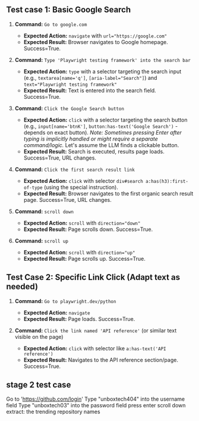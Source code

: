 ## Test case 1: Basic Google Search

1.  **Command:** `Go to google.com`
    *   **Expected Action:** `navigate` with `url="https://google.com"`
    *   **Expected Result:** Browser navigates to Google homepage. Success=True.

2.  **Command:** `Type 'Playwright testing framework' into the search bar`
    *   **Expected Action:** `type` with a selector targeting the search input (e.g., `textarea[name='q']`, `[aria-label="Search"]`) and `text="Playwright testing framework"`
    *   **Expected Result:** Text is entered into the search field. Success=True.

3.  **Command:** `Click the Google Search button`
    *   **Expected Action:** `click` with a selector targeting the search button (e.g., `input[name='btnK']`, `button:has-text('Google Search')` - depends on exact button). *Note: Sometimes pressing Enter after typing is implicitly handled or might require a separate command/logic.* Let's assume the LLM finds a clickable button.
    *   **Expected Result:** Search is executed, results page loads. Success=True, URL changes.

4.  **Command:** `Click the first search result link`
    *   **Expected Action:** `click` with selector `div#search a:has(h3):first-of-type` (using the special instruction).
    *   **Expected Result:** Browser navigates to the first organic search result page. Success=True, URL changes.

5.  **Command:** `scroll down`
    *   **Expected Action:** `scroll` with `direction="down"`
    *   **Expected Result:** Page scrolls down. Success=True.

6.  **Command:** `scroll up`
    *   **Expected Action:** `scroll` with `direction="up"`
    *   **Expected Result:** Page scrolls up. Success=True.

## Test Case 2: Specific Link Click (Adapt text as needed)

1.  **Command:** `Go to playwright.dev/python`
    *   **Expected Action:** `navigate`
    *   **Expected Result:** Page loads. Success=True.

2.  **Command:** `Click the link named 'API reference'` (or similar text visible on the page)
    *   **Expected Action:** `click` with selector like `a:has-text('API reference')`
    *   **Expected Result:** Navigates to the API reference section/page. Success=True.


## stage 2 test case

Go to 'https://github.com/login'
Type "unboxtech404" into the username field
Type "unboxtech03" into the password field
press enter
scroll down
extract: the trending repository names 



